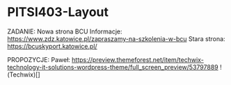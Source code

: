 # PITSI403-Layout

ZADANIE:
Nowa strona BCU
Informacje: https://www.zdz.katowice.pl/zapraszamy-na-szkolenia-w-bcu
Stara strona: https://bcuskyport.katowice.pl/

PROPOZYCJE:
Paweł: 
https://preview.themeforest.net/item/techwix-technology-it-solutions-wordpress-theme/full_screen_preview/53797889
!(Techwix)[]

